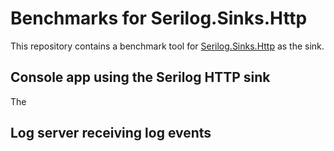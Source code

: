 # Benchmarks for Serilog.Sinks.Http

This repository contains a benchmark tool for [Serilog.Sinks.Http](https://github.com/FantasticFiasco/serilog-sinks-http) as the sink.

## Console app using the Serilog HTTP sink

The

## Log server receiving log events
